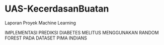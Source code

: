 # UAS-KecerdasanBuatan
Laporan Proyek Machine Learning

IMPLEMENTASI PREDIKSI DIABETES MELITUS MENGGUNAKAN RANDOM FOREST PADA DATASET PIMA INDIANS
